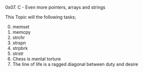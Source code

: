 0x07. C - Even more pointers, arrays and strings

This Topic will the following tasks;

0. memset 
1. memcpy 
2. strchr 
3. strspn 
4. strpbrk 
5. strstr 
6. Chess is mental torture
7. The line of life is a ragged diagonal between duty and desire

